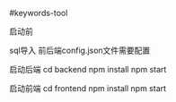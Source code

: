 #keywords-tool

启动前

sql导入
前后端config.json文件需要配置

启动后端
cd backend
npm install 
npm start

启动前端
cd  frontend
npm install 
npm start

